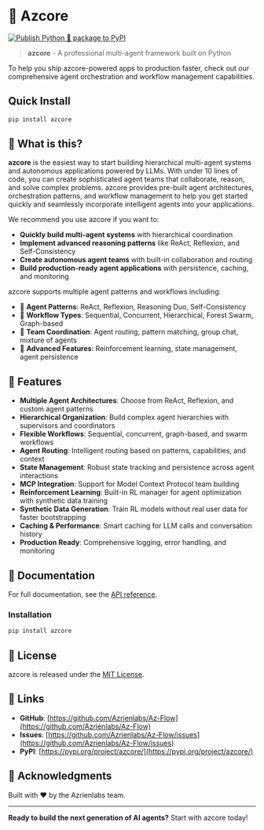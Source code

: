 ﻿# 🌟 Azcore
 
[![Publish Python 🐍 package to PyPI](https://github.com/Azrienlabs/Az-Flow/actions/workflows/publish.yml/badge.svg)](https://github.com/Azrienlabs/Az-Flow/actions/workflows/publish.yml)

> **azcore** - A professional multi-agent framework built on Python

To help you ship azcore-powered apps to production faster, check out our comprehensive agent orchestration and workflow management capabilities.

## Quick Install

```bash
pip install azcore
```

## 🤔 What is this?

**azcore** is the easiest way to start building hierarchical multi-agent systems and autonomous applications powered by LLMs. With under 10 lines of code, you can create sophisticated agent teams that collaborate, reason, and solve complex problems. azcore provides pre-built agent architectures, orchestration patterns, and workflow management to help you get started quickly and seamlessly incorporate intelligent agents into your applications.

We recommend you use azcore if you want to:
- **Quickly build multi-agent systems** with hierarchical coordination
- **Implement advanced reasoning patterns** like ReAct, Reflexion, and Self-Consistency
- **Create autonomous agent teams** with built-in collaboration and routing
- **Build production-ready agent applications** with persistence, caching, and monitoring

azcore supports multiple agent patterns and workflows including:
- 🎯 **Agent Patterns**: ReAct, Reflexion, Reasoning Duo, Self-Consistency
- 🌲 **Workflow Types**: Sequential, Concurrent, Hierarchical, Forest Swarm, Graph-based
- 🤝 **Team Coordination**: Agent routing, pattern matching, group chat, mixture of agents
- 🔄 **Advanced Features**: Reinforcement learning, state management, agent persistence

## 🚀 Features

- **Multiple Agent Architectures**: Choose from ReAct, Reflexion, and custom agent patterns
- **Hierarchical Organization**: Build complex agent hierarchies with supervisors and coordinators
- **Flexible Workflows**: Sequential, concurrent, graph-based, and swarm workflows
- **Agent Routing**: Intelligent routing based on patterns, capabilities, and context
- **State Management**: Robust state tracking and persistence across agent interactions
- **MCP Integration**: Support for Model Context Protocol team building
- **Reinforcement Learning**: Built-in RL manager for agent optimization with synthetic data training
- **Synthetic Data Generation**: Train RL models without real user data for faster bootstrapping
- **Caching & Performance**: Smart caching for LLM calls and conversation history
- **Production Ready**: Comprehensive logging, error handling, and monitoring

## 📖 Documentation

For full documentation, see the [API reference](https://docs.azrienlabs.com/docs/overview).



### Installation
```bash
pip install azcore
```

## 📄 License

azcore is released under the [MIT License](LICENSE).

## 🔗 Links
- **GitHub**: [https://github.com/Azrienlabs/Az-Flow](https://github.com/Azrienlabs/Az-Flow)
- **Issues**: [https://github.com/Azrienlabs/Az-Flow/issues](https://github.com/Azrienlabs/Az-Flow/issues)
- **PyPI**: [https://pypi.org/project/azcore/](https://pypi.org/project/azcore/)

## 🙏 Acknowledgments

Built with ❤️ by the Azrienlabs team.

---

**Ready to build the next generation of AI agents?** Start with azcore today!
